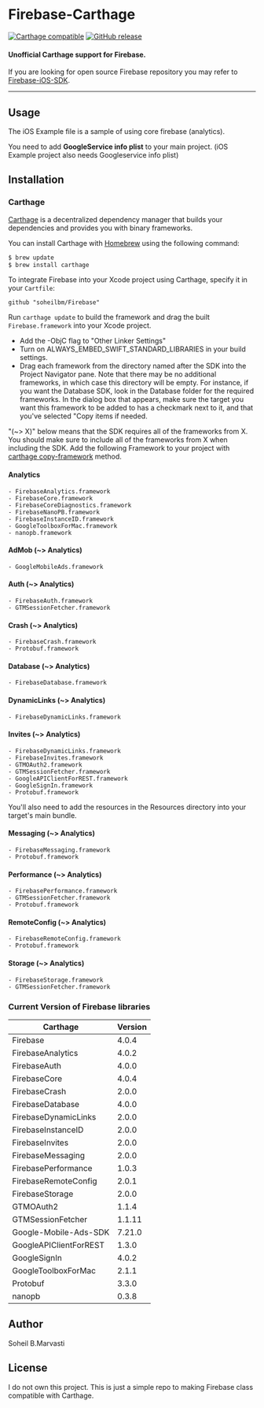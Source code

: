 # Firebase-Carthage
[![Carthage compatible](https://img.shields.io/badge/Carthage-compatible-4BC51D.svg?style=flat)](https://github.com/Carthage/Carthage)
[![GitHub release](https://img.shields.io/github/release/soheilbm/Firebase.svg)](https://github.com/soheilbm/Firebase/releases)

#### Unofficial Carthage support for Firebase.

If you are looking for open source Firebase repository you may refer to [Firebase-iOS-SDK](https://github.com/firebase/firebase-ios-sdk).

----

## Usage
The iOS Example file is a sample of using core firebase (analytics). 

You need to add <b>GoogleService info plist</b> to your main project. (iOS Example project also needs Googleservice info plist)

## Installation

### Carthage

[Carthage](https://github.com/Carthage/Carthage) is a decentralized dependency manager that builds your dependencies and provides you with binary frameworks.

You can install Carthage with [Homebrew](http://brew.sh/) using the following command:

```bash
$ brew update
$ brew install carthage
```

To integrate Firebase into your Xcode project using Carthage, specify it in your `Cartfile`:

```ogdl
github "soheilbm/Firebase" 
```

Run `carthage update` to build the framework and drag the built `Firebase.framework` into your Xcode project.

- Add the -ObjC flag to "Other Linker Settings"
- Turn on ALWAYS_EMBED_SWIFT_STANDARD_LIBRARIES in your build settings.
- Drag each framework from the directory named after the SDK into the Project
   Navigator pane. Note that there may be no additional frameworks, in which
   case this directory will be empty. For instance, if you want the Database
   SDK, look in the Database folder for the required frameworks. In the dialog
   box that appears, make sure the target you want this framework to be added to
   has a checkmark next to it, and that you've selected "Copy items if needed.


"(~> X)" below means that the SDK requires all of the frameworks from X. You
should make sure to include all of the frameworks from X when including the SDK.
Add the following Framework to your project with [carthage copy-framework](https://github.com/Carthage/Carthage#getting-started) method.

#### Analytics
    - FirebaseAnalytics.framework
    - FirebaseCore.framework
    - FirebaseCoreDiagnostics.framework
    - FirebaseNanoPB.framework
    - FirebaseInstanceID.framework
    - GoogleToolboxForMac.framework
    - nanopb.framework


#### AdMob (~> Analytics)
    - GoogleMobileAds.framework


#### Auth (~> Analytics)
    - FirebaseAuth.framework
    - GTMSessionFetcher.framework


#### Crash (~> Analytics)
    - FirebaseCrash.framework
    - Protobuf.framework


#### Database (~> Analytics)
    - FirebaseDatabase.framework


#### DynamicLinks (~> Analytics)
    - FirebaseDynamicLinks.framework


#### Invites (~> Analytics)
    - FirebaseDynamicLinks.framework
    - FirebaseInvites.framework
    - GTMOAuth2.framework
    - GTMSessionFetcher.framework
    - GoogleAPIClientForREST.framework
    - GoogleSignIn.framework
    - Protobuf.framework


You'll also need to add the resources in the
Resources directory into your target's main
bundle.


#### Messaging (~> Analytics)
    - FirebaseMessaging.framework
    - Protobuf.framework


#### Performance (~> Analytics)
    - FirebasePerformance.framework
    - GTMSessionFetcher.framework
    - Protobuf.framework


#### RemoteConfig (~> Analytics)
    - FirebaseRemoteConfig.framework
    - Protobuf.framework


#### Storage (~> Analytics)
    - FirebaseStorage.framework
    - GTMSessionFetcher.framework



### Current Version of Firebase libraries

|           Carthage           | Version |
| ----------------------------- | ------- |
| Firebase                      | 4.0.4 |
| FirebaseAnalytics             | 4.0.2 |
| FirebaseAuth                  | 4.0.0 |
| FirebaseCore                  | 4.0.4 |
| FirebaseCrash                 | 2.0.0 |
| FirebaseDatabase              | 4.0.0 |
| FirebaseDynamicLinks          | 2.0.0 |
| FirebaseInstanceID            | 2.0.0 |
| FirebaseInvites               | 2.0.0 |
| FirebaseMessaging             | 2.0.0 |
| FirebasePerformance           | 1.0.3 |
| FirebaseRemoteConfig          | 2.0.1 |
| FirebaseStorage               | 2.0.0 |
| GTMOAuth2                     | 1.1.4 |
| GTMSessionFetcher             | 1.1.11 |
| Google-Mobile-Ads-SDK         | 7.21.0 |
| GoogleAPIClientForREST        | 1.3.0 |
| GoogleSignIn                  | 4.0.2 |
| GoogleToolboxForMac           | 2.1.1 |
| Protobuf                      | 3.3.0 |
| nanopb                        | 0.3.8 |



## Author

Soheil B.Marvasti


## License
I do not own this project. This is just a simple repo to making Firebase class compatible with Carthage. 
